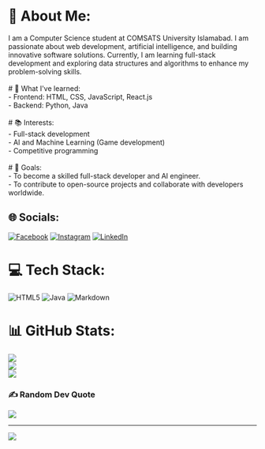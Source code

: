 # 💫 About Me:
I am a Computer Science student at COMSATS University Islamabad. I am passionate about web development, artificial intelligence, and building innovative software solutions. Currently, I am learning full-stack development and exploring data structures and algorithms to enhance my problem-solving skills.<br><br># 🌱 What I've learned:<br>- Frontend: HTML, CSS, JavaScript, React.js<br>- Backend: Python, Java<br><br># 📚 Interests:<br>- Full-stack development<br>- AI and Machine Learning (Game development)<br>- Competitive programming<br><br># 🚀 Goals:<br>- To become a skilled full-stack developer and AI engineer.<br>- To contribute to open-source projects and collaborate with developers worldwide.


## 🌐 Socials:
[![Facebook](https://img.shields.io/badge/Facebook-%231877F2.svg?logo=Facebook&logoColor=white)](https://facebook.com/https://www.facebook.com/mozi.op.09/) [![Instagram](https://img.shields.io/badge/Instagram-%23E4405F.svg?logo=Instagram&logoColor=white)](https://instagram.com/https://www.instagram.com/i_am_mustafa09/) [![LinkedIn](https://img.shields.io/badge/LinkedIn-%230077B5.svg?logo=linkedin&logoColor=white)](https://linkedin.com/in/https://www.linkedin.com/in/ahmad-mustafa-iqbal/) 

# 💻 Tech Stack:
![HTML5](https://img.shields.io/badge/html5-%23E34F26.svg?style=plastic&logo=html5&logoColor=white) ![Java](https://img.shields.io/badge/java-%23ED8B00.svg?style=plastic&logo=openjdk&logoColor=white) ![Markdown](https://img.shields.io/badge/markdown-%23000000.svg?style=plastic&logo=markdown&logoColor=white)
# 📊 GitHub Stats:
![](https://github-readme-stats.vercel.app/api?username=Ahmad-Mustafa-Iqbal&theme=dark&hide_border=false&include_all_commits=true&count_private=true)<br/>
![](https://github-readme-streak-stats.herokuapp.com/?user=Ahmad-Mustafa-Iqbal&theme=dark&hide_border=false)<br/>
![](https://github-readme-stats.vercel.app/api/top-langs/?username=Ahmad-Mustafa-Iqbal&theme=dark&hide_border=false&include_all_commits=true&count_private=true&layout=compact)

### ✍️ Random Dev Quote
![](https://quotes-github-readme.vercel.app/api?type=horizontal&theme=radical)

---
[![](https://visitcount.itsvg.in/api?id=Ahmad-Mustafa-Iqbal&icon=0&color=0)](https://visitcount.itsvg.in)

<!-- Proudly created with GPRM ( https://gprm.itsvg.in ) -->
